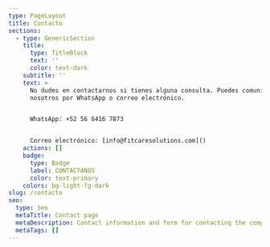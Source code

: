 ```yaml
---
type: PageLayout
title: Contacto
sections:
  - type: GenericSection
    title:
      type: TitleBlock
      text: ''
      color: text-dark
    subtitle: ''
    text: >
      No dudes en contactarnos si tienes alguna consulta. Puedes comunicarte con
      nosotros por WhatsApp o correo electrónico.


      WhatsApp: +52 56 6416 7873


      Correo electrónico: [info@fitcaresolutions.com]()
    actions: []
    badge:
      type: Badge
      label: CONTACTANOS
      color: text-primary
    colors: bg-light-fg-dark
slug: /contacto
seo:
  type: Seo
  metaTitle: Contact page
  metaDescription: Contact information and form for contacting the company
  metaTags: []
---
```


